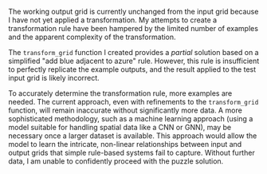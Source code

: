 The working output grid is currently unchanged from the input grid because I have not yet applied a transformation.  My attempts to create a transformation rule have been hampered by the limited number of examples and the apparent complexity of the transformation.

The `transform_grid` function I created provides a *partial* solution based on a simplified "add blue adjacent to azure" rule.  However, this rule is insufficient to perfectly replicate the example outputs, and the result applied to the test input grid is likely incorrect.

To accurately determine the transformation rule, more examples are needed.  The current approach, even with refinements to the `transform_grid` function, will remain inaccurate without significantly more data.  A more sophisticated methodology, such as a machine learning approach (using a model suitable for handling spatial data like a CNN or GNN), may be necessary once a larger dataset is available.  This approach would allow the model to learn the intricate, non-linear relationships between input and output grids that simple rule-based systems fail to capture.  Without further data, I am unable to confidently proceed with the puzzle solution.


